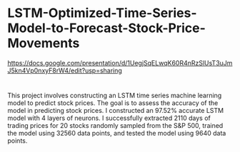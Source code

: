 # LSTM-Optimized-Time-Series-Model-to-Forecast-Stock-Price-Movements
https://docs.google.com/presentation/d/1UegjSqELwqK60R4nRzSlUsT3uJmJ5kn4Vp0nxyF8rW4/edit?usp=sharing
#
This project involves constructing an LSTM time series machine learning model to predict stock prices. The goal is to assess the accuracy of the model in predicting stock prices. I constructed an 97.52% accurate LSTM model with 4 layers of neurons. I successfully extracted 2110 days of trading prices for 20 stocks randomly sampled from the S&P 500, trained the model using 32560 data points, and tested the model using 9640 data points. 
